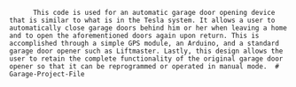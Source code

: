           This code is used for an automatic garage door opening device that is similar to what is in the Tesla system. It allows a user to automatically close garage doors behind him or her when leaving a home and to open the aforementioned doors again upon return. This is accomplished through a simple GPS module, an Arduino, and a standard garage door opener such as Liftmaster. Lastly, this design allows the user to retain the complete functionality of the original garage door opener so that it can be reprogrammed or operated in manual mode.  # Garage-Project-File
